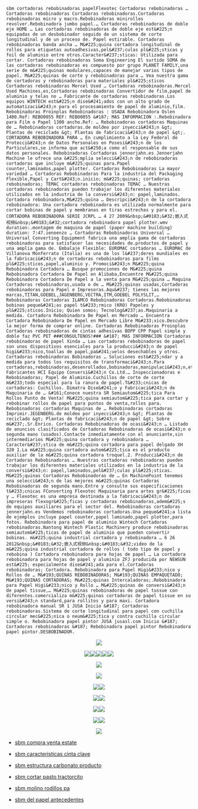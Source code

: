 
```
sbm cortadoras rebobinadoras papelFlexotec Cortadoras rebobinadoras … Cortadoras rebobinadoras Cortadoras rebobinadoras.Cortadoras rebobinadoras micro y macro.Rebobinadoras minirollos revolver.Rebobinadora jumbo papel.… Cortadoras rebobinadoras de doble eje HOME … Las cortadoras rebobinadoras de doble eje est&#225;n equipadas de un desbobinador seguido de un sistema de corte longitudinal y de un proceso de. Papel estirable. Cortadoras rebobinadoras banda ancha … M&#225;quina cortadora longitudinal de rollos para etiquetas autoadhesivas,pel&#237;culas pl&#225;sticas y foil de aluminio entre otros.Caracter&#237;sticas: Utilizada para cortar. Cortadoras rebobinadoras Soma Engineering El surtido SOMA de las cortadoras rebobinadoras es compuesto por grupo PLANET FAMILY,una serie de m&#225;quinas modulares,capaces de manejar varios tipos de papel. M&#225;quinas de corte y rebobinadoras para … Vea nuestra gama de cortadoras y rebobinadoras para materiales pl&#225;sticos Cortadoras rebobinadoras Mercel Used … Cortadoras rebobinadoras.Mercel Used Machines,es,Cortadoras rebobinadoras Convertidor de film,papel de aluminio y telas no … Fabricante de cortadoras rebobinadoras.Los equipos WINTECH est&#225;n dise&#241;ados con un alto grado de automatizaci&#243;n para el procesamiento de papel de aluminio,film. Rebobinadoras Proinplas Rebobinadoras : USADA Rebobinadora Oslen 1400.Ref: REBO0055 REF: REBO0055 &#187; MAS INFORMACION :.Rebobinadora para Film o Papel 1300 ancho.Ref: … Rebobinadoras cortadoras Maquinas de … Rebobinadoras cortadoras.de moldeo por inyecci&#243;n &gt; Plantas de reciclado &gt; Plantas de fabricaci&#243;n de papel &gt;. CORTADORA REBOBINADORA PARA … En cumplimiento a la Ley Federal de Protecci&#243;n de Datos Personales en Posesi&#243;n de los Particulares,se informa que act&#250;a como el responsable de sus datos personales. Rebobinadoras Cortadoras jennerjahn.es Jennerjahn Machine le ofrece una &#225;mplia selecci&#243;n de rebobinadoras cortadoras que incluye m&#225;quinas para.Papel counter,laminados,papel plotter. Cortadoras Rebobinadoras La mayor variedad … Cortadoras Rebobinadoras Para la industria del Packaging Flexible,Papel y Cart&#243;n.inicio; m&#225;quinas; cortadoras rebobinadoras; ТEMAC cortadoras rebobinadoras TEMAC … Nuestras cortadoras rebobinadoras pueden trabajar los diferentes materiales utilizados en la industria de la conversi&#243;n: papel,laminados. Cortadora rebobinadora,M&#225;quina … Descripci&#243;n de la cortadora rebobinadora: Una cortadora rebobinadora es utilizada normalmente para cortar bobinas de papel y membranas en tiras estrechas y para el. CORTADORA REBOBINADORA SERIE JCRPL … 4 27 2009&nbsp;&#0183;&#32;嵌入式视频&nbsp;&#0183;&#32;cortadora rebobinadora papel plotter.wmv duration:.montagem de maquina de papel (paper machine building) duration: 7:47.ienoenzo … Cortadoras Rebobinadoras Universal … Universal Converting Equipment fabrica una amplia gama de cortadoras rebobinadoras para satisfacer las necesidades de.productos de papel y una amplia gama de. Embalaje Flexible: EUROMAC cortadoras … EUROMAC de Villanova Monferrato (Italia) es una de los l&#237;deres mundiales en la fabricaci&#243;n de cortadoras rebobinadoras para films pl&#225;sticos,papel,aluminio y. Promoci&#243;n M&#225;quina Rebobinadora Cortadora … Busque promociones de M&#225;quina Rebobinadora Cortadora De Papel en Alibaba,Encuentre M&#225;quina Rebobinadora Cortadora De Papel a la venta para M&#225;quina … Maquina Cortadoras rebobinadoras,usada o de … M&#225;quinas usadas,Cortadoras rebobinadoras para Papel e Impresoras.Aqu&#237; tienes las mejores marcas,TITAN,GOEBEL,JAGENBERG,VECTRA,ITM,GOEBEL POLYSLIT,… Rebobinadoras Cortadoras ILAMCO Rebobinadoras Cortadoras.Rebobinadoras bobinas peque&#241;as papel t&#233;rmico (KRO) Papeles y pl&#225;sticos.Inicio; Quien somos; Tecnolog&#237;as.Maquinaria a medida. Cortadora Rebobinadora De Papel en Mercado … Encuentra Cortadora Rebobinadora De Papel en Mercado Libre M&#233;xico.Descubre la mejor forma de comprar online. Cortadoras Rebobinadoras Proinplas Cortadoras rebobinadoras de cintas adhesivas BOPP CPP Papel simple y doble faz PVC PET ###CONSULTENOS!### &#187; MAS INFORMACION Cortadoras rebobinadoras de papel Xinda … Las cortadoras rebobinadoras de papel son unos dispositivos esenciales para la producci&#243;n de papel higi&#233;nico,toallas de papel,pa&#241;uelos desechables y otros. Cortadoras rebobinadoras Bobinadoras … Soluciones est&#225;ndar y a medida para todos los requisitos de transformaci&#243;n.Para cortadoras,rebobinadoras,desenrollados,bobinadoras,manipulaci&#243;n,etc. Fabricantes HCI Equipo Conversi&#243;n Co.Ltd.… Inspeccionadoras e Rebobinadoras; Papel de Aluminio.Cuchillos de corte de corte m&#233;todo especial para la ranura de papel.T&#233;cnicas de cortadoras: Cuchillos. Dimatra Dise&#241;o y Fabricaci&#243;n de Maquinaria de … &#161;Conoce nuestra SR Semiautom&#225;tica Para Rollos Punto de Venta! M&#225;quina semiautom&#225;tica para cortar y rebobinar rollos de papel para puntos de venta,rollos para. Rebobinadoras cortadoras Maquinas de … Rebobinadoras cortadoras Imprimir.JEGENBERG.de moldeo por inyecci&#243;n &gt; Plantas de reciclado &gt; Plantas de fabricaci&#243;n de papel &gt; Sobre m&#237;.Sr.Enrico. Cortadoras Rebobinadoras de ocasi&#243;n … Listado de anuncios clasificados de Cortadoras Rebobinadoras de ocasi&#243;n o segunda mano (usados).Contacte inmediatamente con el anunciante,sin intermediarios M&#225;quina cortadora y rebobinadora … Caracter&#237;stica de m&#225;quina cortadora para papel delgado XH 320 1.La m&#225;quina cortadora autom&#225;tica es el producto auxiliar de la m&#225;quina cortadora troquel.2. Producci&#243;n de Cortadoras Rebobinadoras … Nuestras cortadoras rebobinadoras pueden trabajar los diferentes materiales utilizados en la industria de la conversi&#243;n: papel,laminados,pel&#237;culas pl&#225;sticas. M&#225;quinas Cortadoras Rebobinadoras de … En MachinePoint tenemos una selecci&#243;n de las mejores m&#225;quinas Cortadoras Rebobinadoras de segunda mano.Entre y consulte sus especificaciones t&#233;cnicas FConverting Flexotec Maquinaria para artes gr&#225;ficas y … Flexotec es una empresa destinada a la fabricaci&#243;n de impresoras flexogr&#225;ficas y cortadoras rebobinadoras,adem&#225;s de equipos auxiliares para el sector del. Rebobinadoras cortadoras jennerjahn.es Vendemos rebobinadoras cortadoras.Una peque&#241;a lista de ejemplos incluye papel counter,papel laminado,papel plotter,para fotos. Rebobinadora para papel de aluminio Wintech Cortadoras rebobinadoras.Nantong Wintech Plastic Machinery produce rebobinadoras semiautom&#225;ticas de papel de aluminio que pueden convertir bobinas. m&#225;quina industrial cortadora y rebobinadora … 6 26 2012&nbsp;&#0183;&#32;嵌入式视频&nbsp;&#0183;&#32;video de la m&#225;quina industrial cortadora de rollos ( todo tipo de papel y rebobina ) Cortadora rebobinadora para hojas de papel … La cortadora rebobinadora para hojas de papel y aluminio ZFJ producida por NEWSUN est&#225; especialmente dise&#241;ada para el.Cortadoras rebobinadoras; Cortadora. Rebobinadora para Papel Higi&#233;nico y Rollos de … M&#193;QUINAS REBOBINADORAS; M&#193;QUINAS EMPAQUETADO; M&#193;QUINAS CORTADORAS; M&#225;quinas Intercaladoras;.Rebobinadora para Papel Higi&#233;nico y Rollo … M&#225;quinas de conversi&#243;n de papel tissue,… M&#225;quinas rebobinadoras de papel tussue con diferentes.comercializa m&#225;quinas cortadoras de papel tissue en su versi&#243;n standard,para rollitos y para maxi. Cortadora rebobinadora manual SR 1 JUSA Inicio &#187; Cortadoras rebobinadoras.Sistema de corte longitudinal para papel con cuchilla circular mec&#225;nica o neum&#225;tica y contra cuchilla circular simple o. Rebobinadora papel pintor JUSA jusasl.com Inicio &#187; Cortadoras rebobinadoras &#187; Rebobinadora papel pintor Rebobinadora papel pintor.DESBOBINADOR. 
```

<div align="center">

<a href="https://es-crusher.shibang-china.com/github&k=sbm+cortadoras+rebobinadoras+papel"><img src="https://static.shibang-china.com/es/crusher/logo.jpg"></a>

<a href="https://es-crusher.shibang-china.com/github&k=sbm+cortadoras+rebobinadoras+papel"><img src="https://static.shibang-china.com/es/crusher/index.jpg"></a><a href="https://es-crusher.shibang-china.com/material.htmlgithub&k=sbm+cortadoras+rebobinadoras+papel"><img src="https://static.shibang-china.com/es/crusher/material.jpg"></a><a href="https://es-crusher.shibang-china.com/application.htmlgithub&k=sbm+cortadoras+rebobinadoras+papel"><img src="https://static.shibang-china.com/es/crusher/application.jpg"></a><a href="https://es-crusher.shibang-china.com/aboutus.htmlgithub&k=sbm+cortadoras+rebobinadoras+papel"><img src="https://static.shibang-china.com/es/crusher/aboutus.jpg"></a><a href="https://es-crusher.shibang-china.com/contact.htmlgithub&k=sbm+cortadoras+rebobinadoras+papel"><img src="https://static.shibang-china.com/es/crusher/contact.jpg"></a>

<a href="https://es-crusher.shibang-china.com/github&k=sbm+cortadoras+rebobinadoras+papel"><img src="https://static.shibang-china.com/es/crusher/banner.jpg"></a>

<a href="https://swt.shibang-china.com/github&k=sbm+cortadoras+rebobinadoras+papel"><img src="https://static.shibang-china.com/es/crusher/text.jpg"></a>

<a href="https://swt.shibang-china.com/github&k=sbm+cortadoras+rebobinadoras+papel"><img src="https://static.shibang-china.com/es/crusher/chat.jpg"></a><a href="https://es-crusher.shibang-china.com/contact.htmlgithub&k=sbm+cortadoras+rebobinadoras+papel"><img src="https://static.shibang-china.com/es/crusher/message.jpg"></a>

<a href="https://es-crusher.shibang-china.com/products/pe.htmlgithub&k=sbm+cortadoras+rebobinadoras+papel"><img src="https://static.shibang-china.com/es/crusher/pe.jpg"></a><a href="https://es-crusher.shibang-china.com/products/pf.htmlgithub&k=sbm+cortadoras+rebobinadoras+papel"><img src="https://static.shibang-china.com/es/crusher/pf.jpg"></a>

<a href="https://es-crusher.shibang-china.com/products/hpt.htmlgithub&k=sbm+cortadoras+rebobinadoras+papel"><img src="https://static.shibang-china.com/es/crusher/hpt.jpg"></a><a href="https://es-crusher.shibang-china.com/products/vsi.htmlgithub&k=sbm+cortadoras+rebobinadoras+papel"><img src="https://static.shibang-china.com/es/crusher/vsi.jpg"></a>

<a href="https://es-crusher.shibang-china.com/products/klv.htmlgithub&k=sbm+cortadoras+rebobinadoras+papel"><img src="https://static.shibang-china.com/es/crusher/klv.jpg"></a><a href="https://es-crusher.shibang-china.com/products/portable.htmlgithub&k=sbm+cortadoras+rebobinadoras+papel"><img src="https://static.shibang-china.com/es/crusher/portable.jpg"></a>

<a href="https://swt.shibang-china.com/github&k=sbm+cortadoras+rebobinadoras+papel"><img src="https://static.shibang-china.com/es/crusher/case.jpg"></a>

</div>


* [sbm compra venta estate](sbm%20compra%20venta%20estate.md)

* [sbm caracteristicas cinta clave](sbm%20caracteristicas%20cinta%20clave.md)

* [sbm estructura carbonato producto](sbm%20estructura%20carbonato%20producto.md)

* [sbm cortar pasto tractorcito](sbm%20cortar%20pasto%20tractorcito.md)

* [sbm molino rodillos pa](sbm%20molino%20rodillos%20pa.md)

* [sbm del papel antecedentes](sbm%20del%20papel%20antecedentes.md)